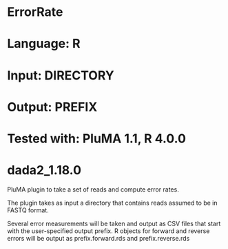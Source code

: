 # ErrorRate
# Language: R
# Input: DIRECTORY
# Output: PREFIX
# Tested with: PluMA 1.1, R 4.0.0
# dada2_1.18.0

PluMA plugin to take a set of reads and compute error rates.

The plugin takes as input a directory that contains reads assumed to be in FASTQ format.

Several error measurements will be taken and output as CSV files that start with the user-specified output prefix.
R objects for forward and reverse errors will be output as prefix.forward.rds and prefix.reverse.rds
